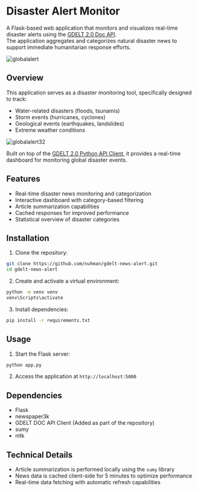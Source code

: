 # Disaster Alert Monitor   

A Flask-based web application that monitors and visualizes real-time disaster alerts using the [GDELT 2.0 Doc API](https://blog.gdeltproject.org/gdelt-doc-2-0-api-debuts/).  
The application aggregates and categorizes natural disaster news to support immediate humanitarian response efforts.  
   
  
![globalalert](https://github.com/user-attachments/assets/b032ed5d-511a-4d79-9aa0-b31f2538106d)  
  
  
## Overview

This application serves as a disaster monitoring tool, specifically designed to track:  
- Water-related disasters (floods, tsunamis)
- Storm events (hurricanes, cyclones)
- Geological events (earthquakes, landslides)
- Extreme weather conditions
  
  
![globalalert32](https://github.com/user-attachments/assets/1565ccaa-1b6b-406b-a0b6-89e7fead98f1)  
  
  
Built on top of the [GDELT 2.0 Python API Client](https://github.com/alex9smith/gdelt-doc-api), it provides a real-time dashboard for monitoring global disaster events.
  
## Features

- Real-time disaster news monitoring and categorization
- Interactive dashboard with category-based filtering
- Article summarization capabilities
- Cached responses for improved performance
- Statistical overview of disaster categories

## Installation

1. Clone the repository:
```bash
git clone https://github.com/nuhman/gdelt-news-alert.git
cd gdelt-news-alert
```

2. Create and activate a virtual environment:
```bash
python -m venv venv
venv\Scripts\activate
```

3. Install dependencies:
```bash
pip install -r requirements.txt
```

## Usage

1. Start the Flask server:
```bash
python app.py
```

2. Access the application at `http://localhost:5000`

## Dependencies

- Flask
- newspaper3k
- GDELT DOC API Client (Added as part of the repository)  
- sumy
- nltk


## Technical Details

- Article summarization is performed locally using the `sumy` library
- News data is cached client-side for 5 minutes to optimize performance
- Real-time data fetching with automatic refresh capabilities





